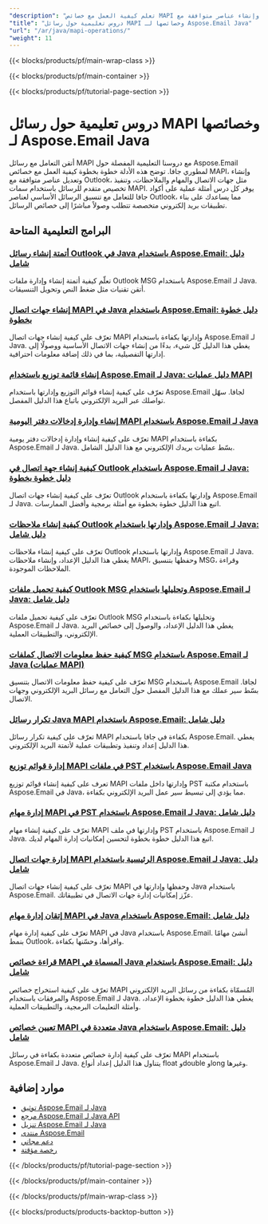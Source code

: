 ```yaml
---
"description": "تعلم كيفية العمل مع خصائص MAPI وإنشاء عناصر متوافقة مع Outlook ومعالجة سمات الرسائل منخفضة المستوى باستخدام Aspose.Email لـ Java."
"title": "دروس تعليمية حول رسائل MAPI وخصائصها لـ Aspose.Email Java"
"url": "/ar/java/mapi-operations/"
"weight": 11
---
```


{{< blocks/products/pf/main-wrap-class >}}

{{< blocks/products/pf/main-container >}}

{{< blocks/products/pf/tutorial-page-section >}}
# دروس تعليمية حول رسائل MAPI وخصائصها لـ Aspose.Email Java

أتقن التعامل مع رسائل MAPI مع دروسنا التعليمية المفصلة حول Aspose.Email لمطوري جافا. توضح هذه الأدلة خطوة بخطوة كيفية العمل مع خصائص MAPI، وإنشاء وتعديل عناصر متوافقة مع Outlook، مثل جهات الاتصال والمهام والملاحظات، وتنفيذ تخصيص متقدم للرسائل باستخدام سمات MAPI. يوفر كل درس أمثلة عملية على أكواد جافا للتعامل مع تنسيق الرسائل الأساسي لعناصر Outlook، مما يساعدك على بناء تطبيقات بريد إلكتروني متخصصة تتطلب وصولاً مباشرًا إلى خصائص الرسائل.

## البرامج التعليمية المتاحة

### [أتمتة إنشاء رسائل Outlook في Java باستخدام Aspose.Email: دليل شامل](./automate-outlook-msg-creation-aspose-email-java/)
تعلّم كيفية أتمتة إنشاء وإدارة ملفات Outlook MSG باستخدام Aspose.Email لـ Java. أتقن تقنيات مثل ضغط النص وتحويل التنسيقات.

### [إنشاء جهات اتصال MAPI في Java باستخدام Aspose.Email: دليل خطوة بخطوة](./create-mapi-contacts-aspose-email-java/)
تعرّف على كيفية إنشاء جهات اتصال MAPI وإدارتها بكفاءة باستخدام Aspose.Email لـ Java. يغطي هذا الدليل كل شيء، بدءًا من إنشاء جهات الاتصال الأساسية ووصولًا إلى إدارتها التفصيلية، بما في ذلك إضافة معلومات احترافية.

### [إنشاء قائمة توزيع باستخدام Aspose.Email لـ Java: دليل عمليات MAPI](./aspose-email-java-distribution-list-creation/)
تعرّف على كيفية إنشاء قوائم التوزيع وإدارتها باستخدام Aspose.Email لجافا. سهّل تواصلك عبر البريد الإلكتروني باتباع هذا الدليل المفصل.

### [إنشاء وإدارة إدخالات دفتر اليومية MAPI باستخدام Aspose.Email لـ Java](./create-manage-mapijournal-entries-aspose-email-java/)
تعرّف على كيفية إنشاء وإدارة إدخالات دفتر يومية MAPI بكفاءة باستخدام Aspose.Email لـ Java. بسّط عمليات بريدك الإلكتروني مع هذا الدليل الشامل.

### [كيفية إنشاء جهة اتصال في Outlook باستخدام Aspose.Email لـ Java: دليل خطوة بخطوة](./create-outlook-contact-aspose-email-java/)
تعرّف على كيفية إنشاء جهات اتصال Outlook وإدارتها بكفاءة باستخدام Aspose.Email لـ Java. اتبع هذا الدليل خطوة بخطوة مع أمثلة برمجية وأفضل الممارسات.

### [كيفية إنشاء ملاحظات Outlook وإدارتها باستخدام Aspose.Email لـ Java: دليل شامل](./create-manage-outlook-notes-aspose-email-java/)
تعرّف على كيفية إنشاء ملاحظات Outlook وإدارتها باستخدام Aspose.Email لـ Java. يغطي هذا الدليل الإعداد، وإنشاء ملاحظات MAPI، وحفظها بتنسيق MSG، وقراءة الملاحظات الموجودة.

### [كيفية تحميل ملفات Outlook MSG وتحليلها باستخدام Aspose.Email لـ Java: دليل شامل](./outlook-msg-aspose-email-java-guide/)
تعرّف على كيفية تحميل ملفات Outlook MSG وتحليلها بكفاءة باستخدام Aspose.Email لـ Java. يغطي هذا الدليل الإعداد، والوصول إلى خصائص البريد الإلكتروني، والتطبيقات العملية.

### [كيفية حفظ معلومات الاتصال كملفات MSG باستخدام Aspose.Email لـ Java (عمليات MAPI)](./save-contacts-msg-aspose-email-java/)
تعرّف على كيفية حفظ معلومات الاتصال بتنسيق MSG باستخدام Aspose.Email لجافا. بسّط سير عملك مع هذا الدليل المفصل حول التعامل مع رسائل البريد الإلكتروني وجهات الاتصال.

### [تكرار رسائل Java MAPI باستخدام Aspose.Email: دليل شامل](./java-mapi-message-iteration-aspose-email-guide/)
تعرّف على كيفية تكرار رسائل MAPI بكفاءة في جافا باستخدام Aspose.Email. يغطي هذا الدليل إعداد وتنفيذ وتطبيقات عملية لأتمتة البريد الإلكتروني.

### [إدارة قوائم توزيع MAPI في ملفات PST باستخدام Aspose.Email Java](./aspose-email-java-mapi-distribution-lists-pst/)
تعرف على كيفية إنشاء قوائم توزيع MAPI وإدارتها داخل ملفات PST باستخدام مكتبة Aspose.Email في Java، مما يؤدي إلى تبسيط سير عمل البريد الإلكتروني بكفاءة.

### [إدارة مهام MAPI في PST باستخدام Aspose.Email لـ Java: دليل شامل](./manage-mapi-tasks-pst-aspose-email-java/)
تعرّف على كيفية إنشاء مهام MAPI وإدارتها في ملف PST باستخدام Aspose.Email لـ Java. اتبع هذا الدليل خطوة بخطوة لتحسين إمكانيات إدارة المهام لديك.

### [إدارة جهات اتصال MAPI الرئيسية باستخدام Aspose.Email لـ Java: دليل شامل](./create-manage-mapi-contacts-aspose-email-java/)
تعرّف على كيفية إنشاء جهات اتصال MAPI وحفظها وإدارتها في Java باستخدام Aspose.Email. عزّز إمكانيات إدارة جهات الاتصال في تطبيقاتك.

### [إتقان إدارة مهام MAPI في Java باستخدام Aspose.Email: دليل شامل](./master-mapi-task-management-java-aspose-email/)
تعرّف على كيفية إدارة مهام MAPI في Java باستخدام Aspose.Email. أنشئ مهامًا بنمط Outlook، واقرأها، وحسّنها بكفاءة.

### [قراءة خصائص MAPI المسماة في Java باستخدام Aspose.Email: دليل شامل](./read-named-mapi-properties-aspose-email-java/)
تعرّف على كيفية استخراج خصائص MAPI المُسمّاة بكفاءة من رسائل البريد الإلكتروني والمرفقات باستخدام Aspose.Email لـ Java. يغطي هذا الدليل خطوة بخطوة الإعداد، وأمثلة التعليمات البرمجية، والتطبيقات العملية.

### [تعيين خصائص MAPI متعددة في Java باستخدام Aspose.Email: دليل شامل](./aspose-email-java-set-mapi-properties/)
تعرّف على كيفية إدارة خصائص متعددة بكفاءة في رسائل MAPI باستخدام Aspose.Email لـ Java. يتناول هذا الدليل إعداد أنواع float وdouble وlong وغيرها.

## موارد إضافية

- [توثيق Aspose.Email لـ Java](https://docs.aspose.com/email/java/)
- [مرجع Aspose.Email لـ Java API](https://reference.aspose.com/email/java/)
- [تنزيل Aspose.Email لـ Java](https://releases.aspose.com/email/java/)
- [منتدى Aspose.Email](https://forum.aspose.com/c/email)
- [دعم مجاني](https://forum.aspose.com/)
- [رخصة مؤقتة](https://purchase.aspose.com/temporary-license/)

{{< /blocks/products/pf/tutorial-page-section >}}

{{< /blocks/products/pf/main-container >}}

{{< /blocks/products/pf/main-wrap-class >}}

{{< blocks/products/products-backtop-button >}}